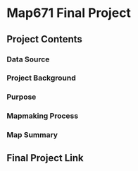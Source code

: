 # Map671 Final Project
## Project Contents
### Data Source 
### Project Background 
### Purpose 
### Mapmaking Process
### Map Summary 
## Final Project Link
